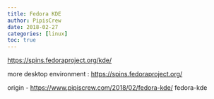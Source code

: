 ```yaml
---
title: Fedora KDE
author: PipisCrew
date: 2018-02-27
categories: [linux]
toc: true
---
```


https://spins.fedoraproject.org/kde/

more desktop environment :
https://spins.fedoraproject.org/

origin - https://www.pipiscrew.com/2018/02/fedora-kde/ fedora-kde